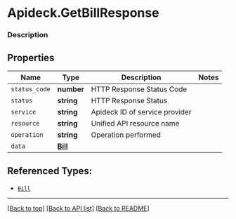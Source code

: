 # Apideck.GetBillResponse

### Description

## Properties
Name | Type | Description | Notes
------------ | ------------- | ------------- | -------------
`status_code` | **number** | HTTP Response Status Code | 
`status` | **string** | HTTP Response Status | 
`service` | **string** | Apideck ID of service provider | 
`resource` | **string** | Unified API resource name | 
`operation` | **string** | Operation performed | 
`data` | [**Bill**](Bill.md) |  | 





## Referenced Types:





* [`Bill`](Bill.md)

---

[[Back to top]](#) [[Back to API list]](../../../../README.md#documentation-for-api-endpoints) [[Back to README]](../../../../README.md)


